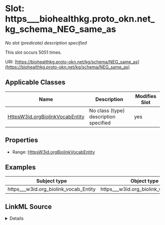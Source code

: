 

# Slot: https___biohealthkg.proto_okn.net_kg_schema_NEG_same_as


_No slot (predicate) description specified_






This slot occurs 5051 times.


URI: [https://biohealthkg.proto-okn.net/kg/schema/NEG_same_as](https://biohealthkg.proto-okn.net/kg/schema/NEG_same_as)



<!-- no inheritance hierarchy -->





## Applicable Classes

| Name | Description | Modifies Slot |
| --- | --- | --- |
| [HttpsW3id.orgBiolinkVocabEntity](../classes/HttpsW3id.orgBiolinkVocabEntity.md) | No class (type) description specified |  yes  |







## Properties

* Range: [HttpsW3id.orgBiolinkVocabEntity](../classes/HttpsW3id.orgBiolinkVocabEntity.md)






## Examples

| Subject type | Object type | Example subject | Example object | Occurrences |
| --- | --- | --- | --- | --- |
| https___w3id.org_biolink_vocab_Entity | https___w3id.org_biolink_vocab_Entity | http://linkedlifedata.com/resource/umls/id/C0000039 | http://linkedlifedata.com/resource/umls/id/C0020242 | 5051 |




## LinkML Source

<details>

```yaml
name: https___biohealthkg.proto-okn.net_kg_schema_NEG_same_as
annotations:
  count:
    tag: count
    value: 5051
description: No slot (predicate) description specified
examples:
- object:
    example_object: http://linkedlifedata.com/resource/umls/id/C0020242
    example_object_type: https___w3id.org_biolink_vocab_Entity
    example_predicate: https://biohealthkg.proto-okn.net/kg/schema/NEG_same_as
    example_subject: http://linkedlifedata.com/resource/umls/id/C0000039
    example_subject_type: https___w3id.org_biolink_vocab_Entity
from_schema: biohealth
rank: 1000
slot_uri: https://biohealthkg.proto-okn.net/kg/schema/NEG_same_as
alias: https___biohealthkg.proto_okn.net_kg_schema_NEG_same_as
domain_of:
- https___w3id.org_biolink_vocab_Entity
range: https___w3id.org_biolink_vocab_Entity

```
</details>